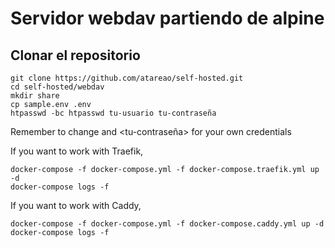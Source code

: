 # Servidor webdav partiendo de alpine

##  Clonar el repositorio

```
git clone https://github.com/atareao/self-hosted.git
cd self-hosted/webdav
mkdir share
cp sample.env .env
htpasswd -bc htpasswd tu-usuario tu-contraseña
```

Remember to change <tu-usuario> and <tu-contraseña> for your own credentials

If you want to work with Traefik,

```
docker-compose -f docker-compose.yml -f docker-compose.traefik.yml up -d
docker-compose logs -f
```

If you want to work with Caddy,

```
docker-compose -f docker-compose.yml -f docker-compose.caddy.yml up -d
docker-compose logs -f
```
